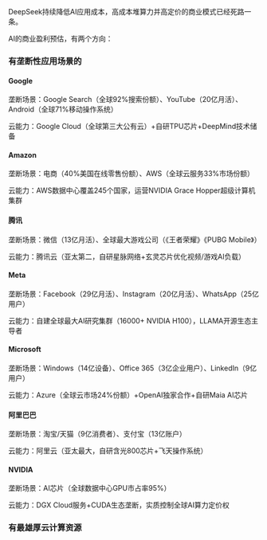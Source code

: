 DeepSeek持续降低AI应用成本，高成本堆算力并高定价的商业模式已经死路一条。

AI的商业盈利预估，有两个方向：

### 有垄断性应用场景的

#### Google
垄断场景：Google Search（全球92%搜索份额）、YouTube（20亿月活）、Android（全球71%移动操作系统）

云能力：Google Cloud（全球第三大公有云）+自研TPU芯片+DeepMind技术储备

#### Amazon
垄断场景：电商（40%美国在线零售份额）、AWS（全球云服务33%市场份额）

云能力：AWS数据中心覆盖245个国家，运营NVIDIA Grace Hopper超级计算机集群

#### 腾讯
垄断场景：微信（13亿月活）、全球最大游戏公司（《王者荣耀》《PUBG Mobile》）

云能力：腾讯云（亚太第二，自研星脉网络+玄灵芯片优化视频/游戏AI负载）

#### Meta
垄断场景：Facebook（29亿月活）、Instagram（20亿月活）、WhatsApp（25亿用户）

云能力：自建全球最大AI研究集群（16000+ NVIDIA H100），LLAMA开源生态主导者

#### Microsoft
垄断场景：Windows（14亿设备）、Office 365（3亿企业用户）、LinkedIn（9亿用户）

云能力：Azure（全球云市场24%份额）+OpenAI独家合作+自研Maia AI芯片

#### 阿里巴巴
垄断场景：淘宝/天猫（9亿消费者）、支付宝（13亿账户）

云能力：阿里云（亚太最大，自研含光800芯片+飞天操作系统）

#### NVIDIA
垄断场景：AI芯片（全球数据中心GPU市占率95%）

云能力：DGX Cloud服务+CUDA生态垄断，实质控制全球AI算力定价权

### 有最雄厚云计算资源